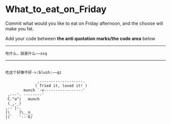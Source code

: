 # What_to_eat_on_Friday
Commit what would you like to eat on Friday afternoon, and the choose will make you fat.

Add your code between **the anti quotation marks/the code area** below

----
```
吃什么，就是什么——xsq

```
----
```

吃这个好像不好->:blush:——qz

              ,-------------------.
             ( Tried it, loved it! )
        munch `-v-----------------'
 ,---'. --------'
 C.^o^|   munch
 (_,-_)
,--`|-.
|\    ]\__n_
||`   '---E/
```
